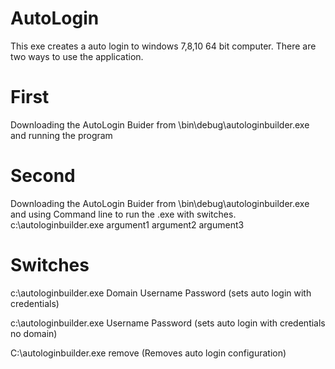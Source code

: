 # AutoLogin

This exe creates a auto login to windows 7,8,10 64 bit computer. There are two ways to use the application.
# First
Downloading the AutoLogin Buider from \bin\debug\autologinbuilder.exe and running the program
# Second
Downloading the AutoLogin Buider from \bin\debug\autologinbuilder.exe and using Command line to run the .exe
with switches.
c:\autologinbuilder.exe argument1 argument2 argument3
# Switches

c:\autologinbuilder.exe Domain Username Password (sets auto login with credentials)

c:\autologinbuilder.exe Username Password (sets auto login with credentials no domain)

C:\autologinbuilder.exe remove (Removes auto login configuration)

